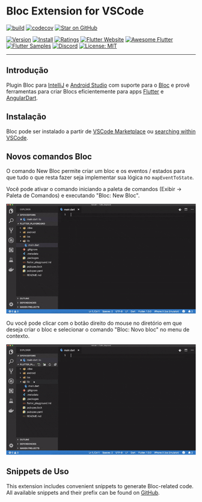 # Bloc Extension for VSCode

[![build](https://github.com/felangel/bloc/workflows/build/badge.svg)](https://github.com/felangel/bloc/actions)
[![codecov](https://codecov.io/gh/felangel/Bloc/branch/master/graph/badge.svg)](https://codecov.io/gh/felangel/bloc)
[![Star on GitHub](https://img.shields.io/github/stars/felangel/bloc.svg?style=flat&logo=github&colorB=deeppink&label=Stars)](https://github.com/felangel/bloc)

[![Version](https://vsmarketplacebadge.apphb.com/version-short/FelixAngelov.bloc.svg)](https://marketplace.visualstudio.com/items?itemName=FelixAngelov.bloc)
[![Install](https://vsmarketplacebadge.apphb.com/installs-short/FelixAngelov.bloc.svg)](https://marketplace.visualstudio.com/items?itemName=FelixAngelov.bloc)
[![Ratings](https://vsmarketplacebadge.apphb.com/rating-short/FelixAngelov.bloc.svg)](https://marketplace.visualstudio.com/items?itemName=FelixAngelov.bloc)
[![Flutter Website](https://img.shields.io/badge/Flutter-Website-deepskyblue.svg)](https://flutter.dev/docs/development/data-and-backend/state-mgmt/options#bloc--rx)
[![Awesome Flutter](https://img.shields.io/badge/Awesome-Flutter-blue.svg?longCache=true)](https://github.com/Solido/awesome-flutter#standard)
[![Flutter Samples](https://img.shields.io/badge/Flutter-Samples-teal.svg?longCache=true)](http://fluttersamples.com)
[![Discord](https://img.shields.io/discord/649708778631200778.svg?logo=discord&color=blue)](https://discord.gg/Hc5KD3g)
[![License: MIT](https://img.shields.io/badge/License-MIT-purple.svg)](https://opensource.org/licenses/MIT)

---

## Introdução

Plugin Bloc para [IntelliJ](https://www.jetbrains.com/idea/) e [Android Studio](https://developer.android.com/studio/) com suporte para o [Bloc](https://bloclibrary.dev) e provê ferramentas para criar Blocs eficientemente para apps [Flutter](https://flutter.dev/) e [AngularDart](https://angulardart.dev/).

## Instalação

Bloc pode ser instalado a partir de [VSCode Marketplace](https://marketplace.visualstudio.com/items?itemName=FelixAngelov.bloc) ou [searching within VSCode](https://code.visualstudio.com/docs/editor/extension-gallery#_search-for-an-extension).

## Novos comandos Bloc

O comando New Bloc permite criar um bloc e os eventos / estados para que tudo o que resta fazer seja implementar sua lógica no `mapEventToState`.

Você pode ativar o comando iniciando a paleta de comandos (Exibir -> Paleta de Comandos) e executando "Bloc: New Bloc".

![demo](https://raw.githubusercontent.com/felangel/bloc/master/extensions/vscode/assets/new-bloc-usage-1.gif)

Ou você pode clicar com o botão direito do mouse no diretório em que deseja criar o bloc e selecionar o comando "Bloc: Novo bloc" no menu de contexto.

![demo](https://raw.githubusercontent.com/felangel/bloc/master/extensions/vscode/assets/new-bloc-usage-2.gif)

## Snippets de Uso

This extension includes convenient snippets to generate Bloc-related code. All available snippets and their prefix can be found on [GitHub](https://github.com/felangel/bloc/blob/master/extensions/vscode/snippets/dart.json).
